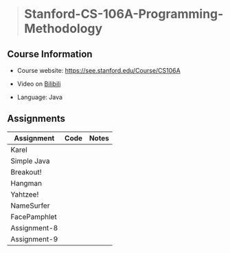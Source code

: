 > # Stanford-CS-106A-Programming-Methodology

## Course Information

* Course website: https://see.stanford.edu/Course/CS106A

* Video on [Bilibili]( https://www.bilibili.com/video/BV1jb411e7CA?from=search&seid=16540647449733479441)
* Language: Java

## Assignments

| Assignment   | Code | Notes |
| ------------ | ---- | ----- |
| Karel        |      |       |
| Simple Java  |      |       |
| Breakout!    |      |       |
| Hangman      |      |       |
| Yahtzee!     |      |       |
| NameSurfer   |      |       |
| FacePamphlet |      |       |
| Assignment-8 |      |       |
| Assignment-9 |      |       |

